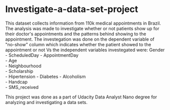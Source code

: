 # Investigate-a-data-set-project
This dataset collects information from 110k medical appointments in Brazil. The analysis was made to investigate whether or not patients show up for their doctor's appointments and the patterns behind showing to the appointment. 
The investegation was done on the dependent variable of "no-show" column which indicates whether the patient showed to the appointment or not Vs the independent variables investegated were: 
       Gender	
     - ScheduledDay	
     - AppointmentDay	
     - Age	
     - Neighbourhood	
     - Scholarship	
     - Hipertension	
     - Diabetes	
     - Alcoholism	
     - Handcap	
     - SMS_received

This project was done as a part of Udacity Data Analyst Nano degree for analyzing and investigating a data sets. 



